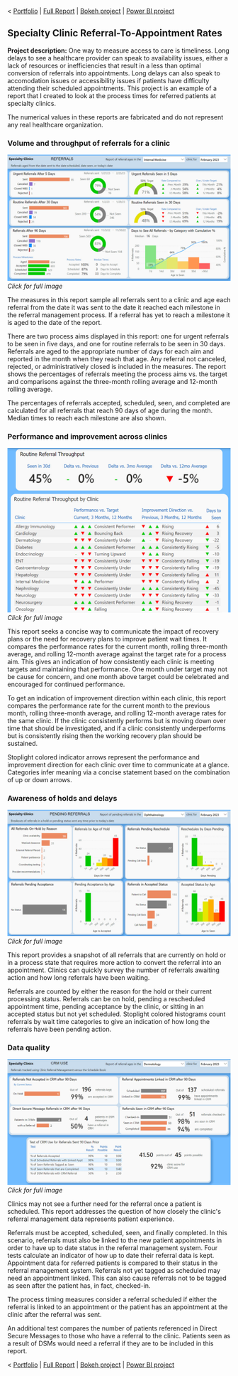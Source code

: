 < [Portfolio](/) | [Full Report](/pdf/Referral%20Wait%20Time.pdf) | [Bokeh project](/) | [Power BI project](/) 

## Specialty Clinic Referral-To-Appointment Rates

**Project description:** One way to measure access to care is timeliness.  Long delays to see a healthcare provider can speak to availability issues, either a lack of resources or inefficiencies that result in a less than optimal conversion of referrals into appointments. Long delays can also speak to accomodation issues or accessibility issues if patients have difficulty attending their scheduled appointments.
This project is an example of a report that I created to look at the process times for referred patients at specialty clinics. 

The numerical values in these reports are fabricated and do not represent any real healthcare organization. 

### Volume and throughput of referrals for a clinic

<a href="images/internal_med_referrals.jpg"><img src="images/internal_med_referrals.jpg?raw=true"/></a> 
*Click for full image*

The measures in this report sample all referrals sent to a clinic and age each referral from the date it was sent to the date it reached each milestone in the referral management process. If a referral has yet to reach a milestone it is aged to the date of the report. 

There are two process aims displayed in this report: one for urgent referrals to be seen in five days, and one for routine referrals to be seen in 30 days.  Referrals are aged to the appropriate number of days for each aim and reported in the month when they reach that age. Any referral not canceled, rejected, or administratively closed is included in the measures. The report shows the percentages of referrals meeting the process aims vs. the target and comparisons against the three-month rolling average and 12-month rolling average.

The percentages of referrals accepted, scheduled, seen, and completed are calculated for all referrals that reach 90 days of age during the month.  Median times to reach each milestone are also shown. 

### Performance and improvement across clinics

<a href="images/referral_performance.jpg"><img src="images/referral_performance.jpg?raw=true"/></a> 
*Click for full image*

This report seeks a concise way to communicate the impact of recovery plans or the need for recovery plans to improve patient wait times. It compares the performance rates for the current month, rolling three-month average, and rolling 12-month average against the target rate for a process aim. This gives an indication of how consistently each clinic is meeting targets and maintaining that performance. One month under target may not be cause for concern, and one month above target could be celebrated and encouraged for continued performance. 

To get an indication of improvement direction within each clinic, this report compares the performance rate for the current month to the previous month, rolling three-month average, and rolling 12-month average rates for the same clinic. If the clinic consistently performs but is moving down over time that should be investigated, and if a clinic consistently underperforms but is consistently rising then the working recovery plan should be sustained. 

Stoplight colored indicator arrows represent the performance and improvement direction for each clinic over time to communicate at a glance. Categories infer meaning via a concise statement based on the combination of up or down arrows. 

### Awareness of holds and delays
 
<a href="images/pending_referrals.jpg"><img src="images/pending_referrals.jpg?raw=true"/></a> 
*Click for full image*

This report provides a snapshot of all referrals that are currently on hold or in a process state that requires more action to convert the referral into an appointment. Clinics can quickly survey the number of referrals awaiting action and how long referrals have been waiting. 

Referrals are counted by either the reason for the hold or their current processing status. Referrals can be on hold, pending a rescheduled appointment time, pending acceptance by the clinic, or sitting in an accepted status but not yet scheduled. Stoplight colored histograms count referrals by wait time categories to give an indication of how long the referrals have been pending action.

### Data quality 
 
<a href="images/referral_data_quality.jpg"><img src="images/referral_data_quality.jpg?raw=true"/></a> 
*Click for full image*

Clinics may not see a further need for the referral once a patient is scheduled. This report addresses the question of how closely the clinic's referral management data represents patient experience. 

Referrals must be accepted, scheduled, seen, and finally completed. In this scenario, referrals must also be linked to the new patient appointments in order to have up to date status in the referral management system. Four tests calculate an indicator of how up to date their referral data is kept. Appointment data for referred patients is compared to their status in the referral management system. Referrals not yet tagged as scheduled may need an appointment linked. This can also cause referrals not to be tagged as seen after the patient has, in fact, checked-in. 

The process timing measures consider a referral scheduled if either the referral is linked to an appointment or the patient has an appointment at the clinic after the referral was sent. 

An additional test compares the number of patients referenced in Direct Secure Messages to those who have a referral to the clinic. Patients seen as a result of DSMs would need a referral if they are to be included in this report.  

< [Portfolio](/) | [Full Report](/pdf/Referral%20Wait%20Time.pdf) | [Bokeh project](/) | [Power BI project](/) 
